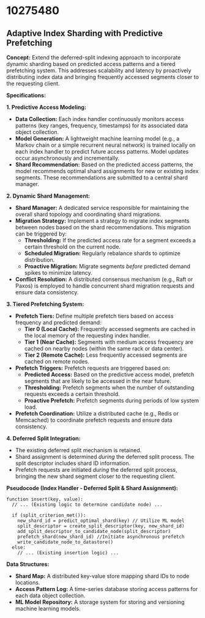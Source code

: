 # 10275480

## Adaptive Index Sharding with Predictive Prefetching

**Concept:** Extend the deferred-split indexing approach to incorporate dynamic sharding based on predicted access patterns and a tiered prefetching system. This addresses scalability and latency by proactively distributing index data and bringing frequently accessed segments closer to the requesting client.

**Specifications:**

**1. Predictive Access Modeling:**

*   **Data Collection:** Each index handler continuously monitors access patterns (key ranges, frequency, timestamps) for its associated data object collection.
*   **Model Generation:** A lightweight machine learning model (e.g., a Markov chain or a simple recurrent neural network) is trained locally on each index handler to predict future access patterns.  Model updates occur asynchronously and incrementally.
*   **Shard Recommendation:** Based on the predicted access patterns, the model recommends optimal shard assignments for new or existing index segments. These recommendations are submitted to a central shard manager.

**2. Dynamic Shard Management:**

*   **Shard Manager:** A dedicated service responsible for maintaining the overall shard topology and coordinating shard migrations.
*   **Migration Strategy:** Implement a strategy to migrate index segments between nodes based on the shard recommendations. This migration can be triggered by:
    *   **Thresholding:**  If the predicted access rate for a segment exceeds a certain threshold on the current node.
    *   **Scheduled Migration:** Regularly rebalance shards to optimize distribution.
    *   **Proactive Migration:** Migrate segments *before* predicted demand spikes to minimize latency.
*   **Conflict Resolution:** A distributed consensus mechanism (e.g., Raft or Paxos) is employed to handle concurrent shard migration requests and ensure data consistency.

**3. Tiered Prefetching System:**

*   **Prefetch Tiers:** Define multiple prefetch tiers based on access frequency and predicted demand:
    *   **Tier 0 (Local Cache):**  Frequently accessed segments are cached in the local memory of the requesting index handler.
    *   **Tier 1 (Near Cache):**  Segments with medium access frequency are cached on nearby nodes (within the same rack or data center).
    *   **Tier 2 (Remote Cache):**  Less frequently accessed segments are cached on remote nodes.
*   **Prefetch Triggers:** Prefetch requests are triggered based on:
    *   **Predicted Access:** Based on the predictive access model, prefetch segments that are likely to be accessed in the near future.
    *   **Thresholding:** Prefetch segments when the number of outstanding requests exceeds a certain threshold.
    *   **Proactive Prefetch:** Prefetch segments during periods of low system load.
*   **Prefetch Coordination:** Utilize a distributed cache (e.g., Redis or Memcached) to coordinate prefetch requests and ensure data consistency.

**4. Deferred Split Integration:**

*   The existing deferred split mechanism is retained.
*   Shard assignment is determined *during* the deferred split process.  The split descriptor includes shard ID information.
*   Prefetch requests are initiated *during* the deferred split process, bringing the new shard segment closer to the requesting client.

**Pseudocode (Index Handler - Deferred Split & Shard Assignment):**

```
function insert(key, value):
  // ... (Existing logic to determine candidate node) ...

  if (split_criterion_met()):
    new_shard_id = predict_optimal_shard(key) // Utilize ML model
    split_descriptor = create_split_descriptor(key, new_shard_id)
    add_split_descriptor_to_candidate_node(split_descriptor)
    prefetch_shard(new_shard_id) //Initiate asynchronous prefetch
    write_candidate_node_to_datastore()
  else:
    // ... (Existing insertion logic) ...
```

**Data Structures:**

*   **Shard Map:** A distributed key-value store mapping shard IDs to node locations.
*   **Access Pattern Log:**  A time-series database storing access patterns for each data object collection.
*   **ML Model Repository:** A storage system for storing and versioning machine learning models.